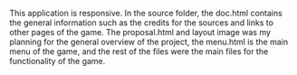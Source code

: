 This application is responsive. In the source folder, the doc.html contains the general information such as the credits for the sources and links to other pages of the game. The proposal.html and layout image was my planning for the general overview of the project, the menu.html is the main menu of the game, and the rest of the files were the main files for the functionality of the game.
